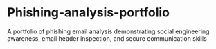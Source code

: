 # Phishing-analysis-portfolio
A portfolio of phishing email analysis demonstrating social engineering awareness, email header inspection, and secure communication skills
